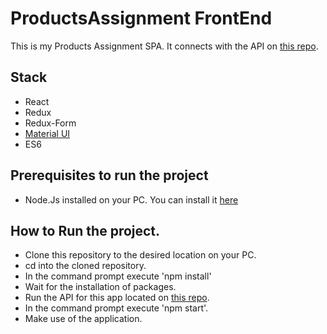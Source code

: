 # ProductsAssignment FrontEnd
This is my Products Assignment SPA. It connects with the API on [this repo](https://github.com/mekairaw/ProductsAssignmentAPI).
## Stack
- React
- Redux
- Redux-Form
- [Material UI](https://material-ui.com/)
- ES6
## Prerequisites to run the project
- Node.Js installed on your PC. You can install it [here](https://nodejs.org/es/download/)

## How to Run the project.
- Clone this repository to the desired location on your PC.
- cd into the cloned repository.
- In the command prompt execute 'npm install'
- Wait for the installation of packages.
- Run the API for this app located on [this repo](https://github.com/mekairaw/ProductsAssignmentAPI).
- In the command prompt execute 'npm start'.
- Make use of the application.
